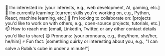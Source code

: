 👀 I’m interested in: [your interests, e.g., web development, AI, gaming, etc.]
🌱 I’m currently learning: [current skills you're working on, e.g., Python, React, machine learning, etc.]
💞️ I’m looking to collaborate on: [projects you'd like to work on with others, e.g., open-source projects, tutorials, etc.]
📫 How to reach me: [email, LinkedIn, Twitter, or any other contact details you'd like to share]
😄 Pronouns: [your pronouns, e.g., they/them, she/her, he/him]
⚡ Fun fact: [something quirky or interesting about you, e.g., "I can solve a Rubik's cube in under a minute!"]
